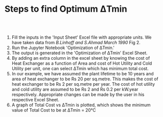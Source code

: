 <h1>Steps to find Optimum ΔTmin </h1>
<br>
<br>
<ol>
  <li> Fill the inputs in the 'Input Sheet' Excel file with appropriate units. We have taken data from <i> B.Linhoff and S.Ahmad March 1990 </i> Fig 2. </li>
  <li> Run the Jupyter Notebook 'Optimization of ΔTmin.' </li> 
  <li> The output is generated in the 'Optimization of ΔTmin' Excel Sheet. </li> 
  <li> By adding an extra column in the excel sheet by knowing the cost of Heat Exchanger as a function of Area and cost of Hot Utility and Cold Utility per unit, one can select ΔTmin which has minimum total cost. </li>
  <li> In our example, we have assumed the plant lifetime to be 10 years and area of heat exchanger to be Rs 20 per sq.metre. This makes the cost of heat exchanger to be Rs 2 per sq.metre per year. The cost of hot utility and cold utility are assumed to be Rs 2 and Rs 0.2 per kW.year respectively. Appropriate changes can be made by the user in his respective Excel Sheet. </li>
  <li> A graph of Total Cost vs ΔTmin is plotted, which shows the minimum value of Total Cost to be at ΔTmin = 20°C </li>
  </ol>
  
